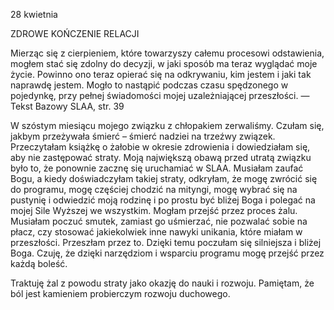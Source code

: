 28 kwietnia

ZDROWE KOŃCZENIE RELACJI

 Mierząc się z cierpieniem, które towarzyszy całemu procesowi odstawienia, mogłem stać się zdolny do decyzji, w jaki sposób ma teraz wyglądać moje życie. Powinno ono teraz opierać się na odkrywaniu, kim jestem i jaki tak naprawdę jestem. Mogło to nastąpić
podczas czasu spędzonego w pojedynkę, przy pełnej świadomości mojej uzależniającej przeszłości. — Tekst Bazowy SLAA, str. 39

 W szóstym miesiącu mojego związku z chłopakiem zerwaliśmy. Czułam się, jakbym przeżywała śmierć – śmierć nadziei na trzeźwy związek. Przeczytałam książkę o żałobie w okresie zdrowienia i dowiedziałam się, aby nie zastępować straty. Moją największą obawą przed utratą związku było to, że ponownie zacznę się uruchamiać w SLAA. Musiałam zaufać Bogu, a kiedy doświadczyłam takiej straty, odkryłam, że mogę zwrócić się do programu, mogę częściej chodzić na mityngi, mogę wybrać się na pustynię i odwiedzić moją rodzinę i po prostu być bliżej Boga i polegać na mojej Sile Wyższej we wszystkim. Mogłam przejść przez proces żalu. Musiałam poczuć smutek, zamiast go uśmierzać, nie pozwalać sobie na płacz, czy stosować jakiekolwiek inne nawyki unikania, które miałam w przeszłości. Przeszłam przez to. Dzięki temu poczułam się silniejsza i bliżej Boga. Czuję, że dzięki narzędziom i wsparciu programu mogę przejść przez każdą boleść.

 Traktuję żal z powodu straty jako okazję do nauki i rozwoju. Pamiętam, że ból jest kamieniem probierczym rozwoju duchowego.
